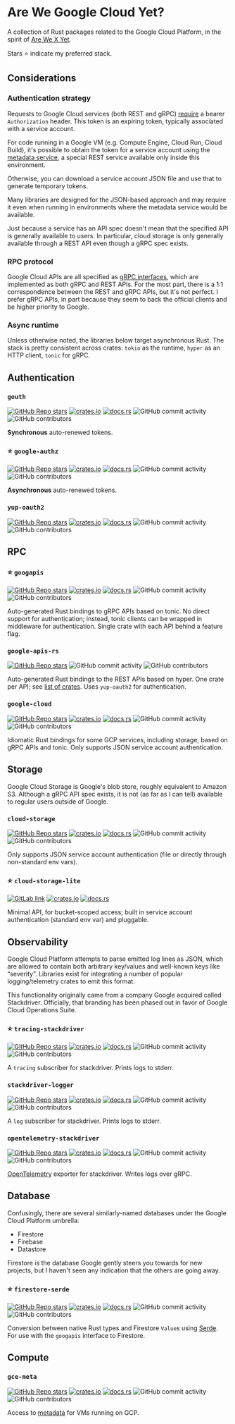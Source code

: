 # Are We Google Cloud Yet?

A collection of Rust packages related to the Google Cloud Platform, in the spirit of [Are We X Yet](https://wiki.mozilla.org/Areweyet).

Stars ⭐ indicate my preferred stack.

## Considerations

### Authentication strategy

Requests to Google Cloud services (both REST and gRPC) [require](https://cloud.google.com/storage/docs/authentication) a bearer `Authorization` header. This token is an expiring token, typically associated with a service account.

For code running in a Google VM (e.g. Compute Engine, Cloud Run, Cloud Build), it's possible to obtain the token for a service account using the [metadata service](https://cloud.google.com/compute/docs/metadata/default-metadata-values), a special REST service available only inside this environment.

Otherwise, you can download a service account JSON file and use that to generate temporary tokens.

Many libraries are designed for the JSON-based approach and may require it even when running in environments where the metadata service would be available.

Just because a service has an API spec doesn't mean that the specified API is generally available to users. In particular, cloud storage is only generally available through a REST API even though a gRPC spec exists.

### RPC protocol

Google Cloud APIs are all specified as [gRPC interfaces](https://github.com/googleapis/googleapis), which are implemented as both gRPC and REST APIs. For the most part, there is a 1:1 correspondence between the REST and gRPC APIs, but it's not perfect. I prefer gRPC APIs, in part because they seem to back the official clients and be higher priority to Google.

### Async runtime

Unless otherwise noted, the libraries below target asynchronous Rust. The stack is pretty consistent across crates: `tokio` as the runtime, `hyper` as an HTTP client, `tonic` for gRPC.

## Authentication

### `gouth`

[![GitHub Repo stars](https://img.shields.io/github/stars/mechiru/gouth?style=social)](https://github.com/mechiru/gouth) [![crates.io](https://img.shields.io/crates/v/gouth.svg)](https://crates.io/crates/gouth)
[![docs.rs](https://img.shields.io/badge/docs-release-brightgreen)](https://docs.rs/gouth/) ![GitHub commit activity](https://img.shields.io/github/commit-activity/y/mechiru/gouth) ![GitHub contributors](https://img.shields.io/github/contributors/mechiru/gouth)

**Synchronous** auto-renewed tokens.

### ⭐ `google-authz`

[![GitHub Repo stars](https://img.shields.io/github/stars/mechiru/google-authz?style=social)](https://github.com/mechiru/google-authz) [![crates.io](https://img.shields.io/crates/v/google-authz.svg)](https://crates.io/crates/google-authz)
[![docs.rs](https://img.shields.io/badge/docs-release-brightgreen)](https://docs.rs/google-authz/) ![GitHub commit activity](https://img.shields.io/github/commit-activity/y/mechiru/google-authz) ![GitHub contributors](https://img.shields.io/github/contributors/mechiru/google-authz)

**Asynchronous** auto-renewed tokens.

### `yup-oauth2`

[![GitHub Repo stars](https://img.shields.io/github/stars/dermesser/yup-oauth2?style=social)](https://github.com/dermesser/yup-oauth2) [![crates.io](https://img.shields.io/crates/v/yup-oauth2.svg)](https://crates.io/crates/yup-oauth2)
[![docs.rs](https://img.shields.io/badge/docs-release-brightgreen)](https://docs.rs/yup-oauth2/) ![GitHub commit activity](https://img.shields.io/github/commit-activity/y/dermesser/yup-oauth2) ![GitHub contributors](https://img.shields.io/github/contributors/dermesser/yup-oauth2)

## RPC

### ⭐ `googapis`

[![GitHub Repo stars](https://img.shields.io/github/stars/mechiru/googapis?style=social)](https://github.com/mechiru/googapis) [![crates.io](https://img.shields.io/crates/v/googapis.svg)](https://crates.io/crates/googapis)
[![docs.rs](https://img.shields.io/badge/docs-release-brightgreen)](https://docs.rs/googapis/) ![GitHub commit activity](https://img.shields.io/github/commit-activity/y/mechiru/googapis) ![GitHub contributors](https://img.shields.io/github/contributors/mechiru/googapis)

Auto-generated Rust bindings to gRPC APIs based on tonic. No direct support for authentication; instead, tonic clients can be wrapped in middleware for authentication. Single crate with each API behind a feature flag.

### `google-apis-rs`

[![GitHub Repo stars](https://img.shields.io/github/stars/Byron/google-apis-rs?style=social)](https://github.com/Byron/google-apis-rs) ![GitHub commit activity](https://img.shields.io/github/commit-activity/y/Byron/google-apis-rs) ![GitHub contributors](https://img.shields.io/github/contributors/Byron/google-apis-rs)

Auto-generated Rust bindings to the REST APIs based on hyper. One crate per API; see [list of crates](http://byron.github.io/google-apis-rs/). Uses `yup-oauth2` for authentication.

### `google-cloud`

[![GitHub Repo stars](https://img.shields.io/github/stars/google-apis-rs/google-cloud-rs?style=social)](https://github.com/google-apis-rs/google-cloud-rs) [![crates.io](https://img.shields.io/crates/v/google-cloud.svg)](https://crates.io/crates/google-cloud)
[![docs.rs](https://img.shields.io/badge/docs-release-brightgreen)](https://docs.rs/google-cloud/) ![GitHub commit activity](https://img.shields.io/github/commit-activity/y/google-apis-rs/google-cloud-rs) ![GitHub contributors](https://img.shields.io/github/contributors/google-apis-rs/google-cloud-rs)

Idiomatic Rust bindings for some GCP services, including storage, based on gRPC APIs and tonic. Only supports JSON service account authentication.

## Storage

Google Cloud Storage is Google's blob store, roughly equivalent to Amazon S3. Although a gRPC API spec exists, it is not (as far as I can tell) available to regular users outside of Google.

### `cloud-storage`

[![GitHub Repo stars](https://img.shields.io/github/stars/ThouCheese/cloud-storage-rs?style=social)](https://github.com/ThouCheese/cloud-storage-rs) [![crates.io](https://img.shields.io/crates/v/cloud-storage.svg)](https://crates.io/crates/cloud-storage)
[![docs.rs](https://img.shields.io/badge/docs-release-brightgreen)](https://docs.rs/cloud-storage/) ![GitHub commit activity](https://img.shields.io/github/commit-activity/y/ThouCheese/cloud-storage-rs) ![GitHub contributors](https://img.shields.io/github/contributors/ThouCheese/cloud-storage-rs)

Only supports JSON service account authentication (file or directly through non-standard env vars).

### ⭐ `cloud-storage-lite`

[![GitLab link](https://shields.io/badge/-repo-F7F7F7?label=gitlab&style=social)](https://gitlab.com/oasislabs/cloud-storage-lite) [![crates.io](https://img.shields.io/crates/v/cloud-storage-lite.svg)](https://crates.io/crates/cloud-storage-lite)
[![docs.rs](https://img.shields.io/badge/docs-release-brightgreen)](https://docs.rs/cloud-storage-lite/)

Minimal API, for bucket-scoped access; built in service account authentication (standard env var) and pluggable.

## Observability

Google Cloud Platform attempts to parse emitted log lines as JSON, which are allowed to contain both arbitrary key/values and well-known keys like “severity”. Libraries exist for integrating a number of popular logging/telemetry crates to emit this format.

This functionality originally came from a company Google acquired called Stackdriver. Officially, that branding has been phased out in favor of Google Cloud Operations Suite.

### ⭐ `tracing-stackdriver`

[![GitHub Repo stars](https://img.shields.io/github/stars/NAlexPear/tracing-stackdriver?style=social)](https://github.com/NAlexPear/tracing-stackdriver) [![crates.io](https://img.shields.io/crates/v/tracing-stackdriver.svg)](https://crates.io/crates/tracing-stackdriver)
[![docs.rs](https://img.shields.io/badge/docs-release-brightgreen)](https://docs.rs/tracing-stackdriver/) ![GitHub commit activity](https://img.shields.io/github/commit-activity/y/NAlexPear/tracing-stackdriver) ![GitHub contributors](https://img.shields.io/github/contributors/NAlexPear/tracing-stackdriver)

A `tracing` subscriber for stackdriver. Prints logs to stderr.

### `stackdriver-logger`

[![GitHub Repo stars](https://img.shields.io/github/stars/kamek-pf/stackdriver-logger?style=social)](https://github.com/kamek-pf/stackdriver-logger) [![crates.io](https://img.shields.io/crates/v/stackdriver_logger.svg)](https://crates.io/crates/stackdriver_logger)
[![docs.rs](https://img.shields.io/badge/docs-release-brightgreen)](https://docs.rs/stackdriver_logger/) ![GitHub commit activity](https://img.shields.io/github/commit-activity/y/kamek-pf/stackdriver-logger) ![GitHub contributors](https://img.shields.io/github/contributors/kamek-pf/stackdriver-logger)

A `log` subscriber for stackdriver. Prints logs to stderr.

### `opentelemetry-stackdriver`

[![GitHub Repo stars](https://img.shields.io/github/stars/open-telemetry/opentelemetry-rust?style=social)](https://github.com/open-telemetry/opentelemetry-rust) [![crates.io](https://img.shields.io/crates/v/opentelemetry-stackdriver.svg)](https://crates.io/crates/opentelemetry-stackdriver)
[![docs.rs](https://img.shields.io/badge/docs-release-brightgreen)](https://docs.rs/opentelemetry-stackdriver/) ![GitHub commit activity](https://img.shields.io/github/commit-activity/y/open-telemetry/opentelemetry-rust) ![GitHub contributors](https://img.shields.io/github/contributors/open-telemetry/opentelemetry-rust)

[OpenTelemetry](https://opentelemetry.io/) exporter for stackdriver. Writes logs over gRPC.

## Database

Confusingly, there are several similarly-named databases under the Google Cloud Platform umbrella:
- Firestore
- Firebase
- Datastore

Firestore is the database Google gently steers you towards for new projects, but I haven't seen any indication that the others are going away.

### ⭐ `firestore-serde`

[![GitHub Repo stars](https://img.shields.io/github/stars/paulgb/firestore-serde?style=social)](https://github.com/paulgb/firestore-serde) [![crates.io](https://img.shields.io/crates/v/firestore-serde.svg)](https://crates.io/crates/firestore-serde)
[![docs.rs](https://img.shields.io/badge/docs-release-brightgreen)](https://docs.rs/firestore-serde/) ![GitHub commit activity](https://img.shields.io/github/commit-activity/y/paulgb/firestore-serde) ![GitHub contributors](https://img.shields.io/github/contributors/paulgb/firestore-serde)

Conversion between native Rust types and Firestore `Value`s using [Serde](https://serde.rs/). For use with the `googapis` interface to Firestore.

## Compute

### `gce-meta`

[![GitHub Repo stars](https://img.shields.io/github/stars/mechiru/gcemeta?style=social)](https://github.com/mechiru/gcemeta) [![crates.io](https://img.shields.io/crates/v/gcemeta.svg)](https://crates.io/crates/gcemeta)
[![docs.rs](https://img.shields.io/badge/docs-release-brightgreen)](https://docs.rs/gcemeta/) ![GitHub commit activity](https://img.shields.io/github/commit-activity/y/mechiru/gcemeta) ![GitHub contributors](https://img.shields.io/github/contributors/mechiru/gcemeta)

Access to [metadata](https://cloud.google.com/compute/docs/metadata/overview) for VMs running on GCP.

<!--

Template:

[![GitHub Repo stars](https://img.shields.io/github/stars/{REPO}?style=social)](https://github.com/{REPO}) [![crates.io](https://img.shields.io/crates/v/{CRATE}.svg)](https://crates.io/crates/{CRATE})
[![docs.rs](https://img.shields.io/badge/docs-release-brightgreen)](https://docs.rs/{CRATE}/) ![GitHub commit activity](https://img.shields.io/github/commit-activity/y/{REPO}) ![GitHub contributors](https://img.shields.io/github/contributors/{REPO})

-->
